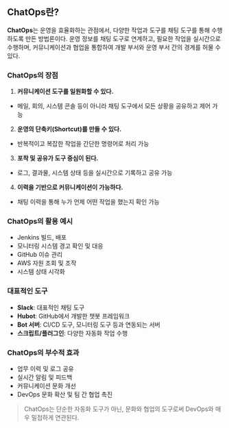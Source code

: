 ## ChatOps란?
**ChatOps**는 운영을 효율화하는 관점에서, 다양한 작업과 도구를 채팅 도구를 통해 수행하도록 만든 방법론이다. 운영 정보를 채팅 도구로 연계하고, 필요한 작업을 실시간으로 수행하며, 커뮤니케이션과 협업을 통합하여 개발 부서와 운영 부서 간의 경계를 허물 수 있다.
### ChatOps의 장점
1. **커뮤니케이션 도구를 일원화할 수 있다.**
- 메일, 회의, 시스템 콘솔 등이 아니라 채팅 도구에서 모든 상황을 공유하고 제어 가능
2. **운영의 단축키(Shortcut)를 만들 수 있다.**
- 반복적이고 복잡한 작업을 간단한 명령어로 처리 가능
3. **포착 및 공유가 도구 중심이 된다.**
- 로그, 결과물, 시스템 상태 등을 실시간으로 기록하고 공유 가능
4. **이력을 기반으로 커뮤니케이션이 가능하다.**
- 채팅 이력을 통해 누가 언제 어떤 작업을 했는지 확인 가능
### ChatOps의 활용 예시
- Jenkins 빌드, 배포
- 모니터링 시스템 경고 확인 및 대응
- GitHub 이슈 관리
- AWS 자원 조회 및 조작
- 시스템 상태 시각화
### 대표적인 도구
- **Slack**: 대표적인 채팅 도구
- **Hubot**: GitHub에서 개발한 챗봇 프레임워크
- **Bot 서버**: CI/CD 도구, 모니터링 도구 등과 연동되는 서버
- **스크립트/플러그인**: 다양한 자동화 작업 수행
### ChatOps의 부수적 효과
- 업무 이력 및 로그 공유
- 실시간 알림 및 피드백
- 커뮤니케이션 문화 개선
- DevOps 문화 확산 및 팀 간 협업 촉진
> ChatOps는 단순한 자동화 도구가 아닌, 문화와 협업의 도구로써 DevOps와 매우 밀접하게 연관된다.
